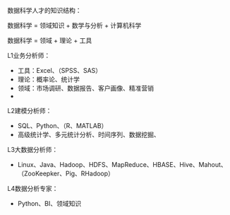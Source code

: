 数据科学人才的知识结构：

数据科学 = 领域知识 + 数学与分析 + 计算机科学

数据科学 = 领域 + 理论 + 工具



L1业务分析师：

- 工具：Excel、（SPSS、SAS）
- 理论：概率论、统计学
- 领域：市场调研、数据报告、客户画像、精准营销
- 

L2建模分析师：

- SQL、Python、（R、MATLAB）
- 高级统计学、多元统计分析、时间序列、数据挖掘、

L3大数据分析师：

- Linux、Java、Hadoop、HDFS、MapReduce、HBASE、Hive、Mahout、（ZooKeepker、Pig、RHadoop）

L4数据分析专家：

- Python、BI、领域知识









